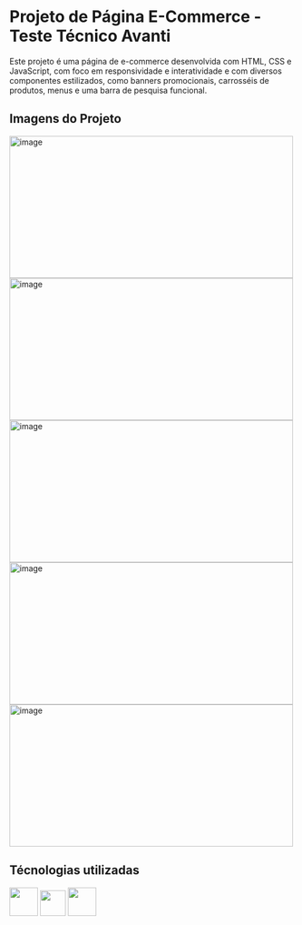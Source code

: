 # Projeto de Página E-Commerce - Teste Técnico Avanti

Este projeto é uma página de e-commerce desenvolvida com HTML, CSS e JavaScript, com foco em responsividade e interatividade e com diversos componentes estilizados, como banners promocionais, carrosséis de produtos, menus e uma barra de pesquisa funcional.

## Imagens do Projeto
<div>
  
  <img src="https://github.com/user-attachments/assets/f340ea0a-d862-4370-ae59-0b46dd6d99ec" alt="image" width="500" height="250" />
  <img src="https://github.com/user-attachments/assets/3a797c40-7032-4713-bdc4-e512a382fd83" alt="image" width="500" height="250" />
  <img src="https://github.com/user-attachments/assets/55008397-27bd-4629-94a2-2120ea8156ef" alt="image" width="500" height="250" />
  <img src="https://github.com/user-attachments/assets/1bfecd87-57fb-443a-a5e4-101c2d4fb778" alt="image" width="500" height="250" />
  <img src="https://github.com/user-attachments/assets/81880c9b-fd12-45d9-b73e-fc240198faff" alt="image" width="500" height="250" />

</div>

## Técnologias utilizadas
<div>
  
  <img src="https://cdn.jsdelivr.net/gh/devicons/devicon@latest/icons/html5/html5-plain-wordmark.svg" width="50" heigth="50" />
  <img src="https://cdn.jsdelivr.net/gh/devicons/devicon@latest/icons/javascript/javascript-original.svg" width="45" heigth="45"/>
  <img src="https://cdn.jsdelivr.net/gh/devicons/devicon@latest/icons/css3/css3-plain-wordmark.svg" width="50" heigth="50"/>
  
</div>
          
          
